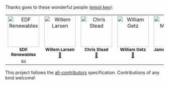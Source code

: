 <!--(dl
(section-meta
    (title Contributors))
)-->

Thanks goes to these wonderful people ([emoji key](https://allcontributors.org/docs/en/emoji-key)):

<!-- ALL-CONTRIBUTORS-LIST:START - Do not remove or modify this section -->
<!-- prettier-ignore-start -->
<!-- markdownlint-disable -->
<table>
  <tbody>
    <tr>
      <td align="center" valign="top" width="14.28%"><a href="https://github.com/edf-re"><img src="https://avatars.githubusercontent.com/u/13739273?v=4?s=100" width="100px;" alt="EDF Renewables"/><br /><sub><b>EDF Renewables</b></sub></a><br /><a href="#financial-edf-re" title="Financial">💵</a></td>
      <td align="center" valign="top" width="14.28%"><a href="http://thermodynamicsofemotion.com/"><img src="https://avatars.githubusercontent.com/u/3875136?v=4?s=100" width="100px;" alt="Willem Larsen"/><br /><sub><b>Willem Larsen</b></sub></a><br /><a href="#ideas-willemlarsen" title="Ideas, Planning, & Feedback">🤔</a></td>
      <td align="center" valign="top" width="14.28%"><a href="http://www.chrisstead.net/"><img src="https://avatars.githubusercontent.com/u/4184510?v=4?s=100" width="100px;" alt="Chris Stead"/><br /><sub><b>Chris Stead</b></sub></a><br /><a href="#ideas-cmstead" title="Ideas, Planning, & Feedback">🤔</a></td>
      <td align="center" valign="top" width="14.28%"><a href="https://github.com/willegetz"><img src="https://avatars.githubusercontent.com/u/3326805?v=4?s=100" width="100px;" alt="William Getz"/><br /><sub><b>William Getz</b></sub></a><br /><a href="#ideas-willegetz" title="Ideas, Planning, & Feedback">🤔</a></td>
      <td align="center" valign="top" width="14.28%"><a href="https://github.com/jmghub"><img src="https://avatars.githubusercontent.com/u/81718492?v=4?s=100" width="100px;" alt="James Midgley"/><br /><sub><b>James Midgley</b></sub></a><br /><a href="#ideas-jmghub" title="Ideas, Planning, & Feedback">🤔</a></td>
    </tr>
  </tbody>
</table>

<!-- markdownlint-restore -->
<!-- prettier-ignore-end -->

<!-- ALL-CONTRIBUTORS-LIST:END -->

This project follows the [all-contributors](https://github.com/all-contributors/all-contributors) specification. Contributions of any kind welcome!